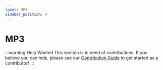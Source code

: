 ```yaml
---
label: MP3
sidebar_position: 4
---
```


# MP3

:::warning Help Wanted
This section is in need of contributions. If you believe you can help, please see our [Contribution Guide](../contribution-guide.md) to get started as a contributor!
:::